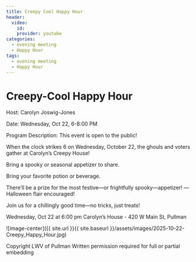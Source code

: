 ```yaml
---
title: Creepy Cool Happy Hour
header:
  video:
    id: 
    provider: youtube
categories:
  - evening meeting
  - Happy Hour
tags:
  - evening meeting
  - Happy Hour
---
```

# Creepy-Cool Happy Hour

Host: Carolyn Joswig-Jones

Date: Wednesday, Oct 22, 6-8:00 PM

Program Description: This event is open to the public!

When the clock strikes 6 on Wednesday, October 22, the ghouls and voters gather at Carolyn’s Creepy House!

Bring a spooky or seasonal appetizer to share.

Bring your favorite potion or beverage.

There’ll be a prize for the most festive—or frightfully spooky—appetizer! —Halloween flair encouraged!

Join us for a chillingly good time—no tricks, just treats!

Wednesday, Oct 22 at 6:00 pm
Carolyn’s House - 420 W Main St, Pullman



![image-center]({{ site.url }}{{ site.baseurl }}/assets/images/2025-10-22-Creepy_Happy_Hour.jpg)

Copyright LWV of Pullman
Written permission required for full or partial embedding

<!---change the title to whatever you want the post to be titled
change the ID out to the end of the youtube link https://youtu.be/r61ARK4Qv9c -->
